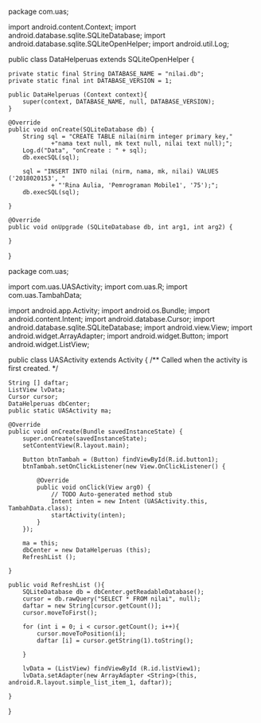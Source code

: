 package com.uas;

import android.content.Context;
import android.database.sqlite.SQLiteDatabase;
import android.database.sqlite.SQLiteOpenHelper;
import android.util.Log;

public class DataHelperuas extends SQLiteOpenHelper {
    
	private static final String DATABASE_NAME = "nilai.db";
	private static final int DATABASE_VERSION = 1;
	
	public DataHelperuas (Context context){
		super(context, DATABASE_NAME, null, DATABASE_VERSION);
	}
	
    @Override
    public void onCreate(SQLiteDatabase db) {
        String sql = "CREATE TABLE nilai(nirm integer primary key,"
        		+"nama text null, mk text null, nilai text null);";
        Log.d("Data", "onCreate : " + sql);
        db.execSQL(sql);
        
        sql = "INSERT INTO nilai (nirm, nama, mk, nilai) VALUES ('2018020153', "
        		+ "'Rina Aulia, 'Pemrograman Mobile1', '75');";
        db.execSQL(sql);

    }
    
    @Override
    public void onUpgrade (SQLiteDatabase db, int arg1, int arg2) {
    	
    }
    
}


package com.uas;

import com.uas.UASActivity;
import com.uas.R;
import com.uas.TambahData;

import android.app.Activity;
import android.os.Bundle;
import android.content.Intent;
import android.database.Cursor;
import android.database.sqlite.SQLiteDatabase;
import android.view.View;
import android.widget.ArrayAdapter;
import android.widget.Button;
import android.widget.ListView;

public class UASActivity extends Activity {
    /** Called when the activity is first created. */
	
	String [] daftar;
	ListView lvData;
	Cursor cursor;
	DataHelperuas dbCenter;
	public static UASActivity ma;
	
    @Override
    public void onCreate(Bundle savedInstanceState) {
        super.onCreate(savedInstanceState);
        setContentView(R.layout.main);
        
        Button btnTambah = (Button) findViewById(R.id.button1);
        btnTambah.setOnClickListener(new View.OnClickListener() {
			
			@Override
			public void onClick(View arg0) {
				// TODO Auto-generated method stub
				Intent inten = new Intent (UASActivity.this, TambahData.class);
				startActivity(inten);
			}
		});
         
        ma = this;      
        dbCenter = new DataHelperuas (this);
        RefreshList ();
        
    }
    
    public void RefreshList (){
    	SQLiteDatabase db = dbCenter.getReadableDatabase();
    	cursor = db.rawQuery("SELECT * FROM nilai", null);
    	daftar = new String[cursor.getCount()];
    	cursor.moveToFirst();
    	
    	for (int i = 0; i < cursor.getCount(); i++){
    		cursor.moveToPosition(i);
    		daftar [i] = cursor.getString(1).toString();
    	
    	}
    	
    	lvData = (ListView) findViewById (R.id.listView1);
    	lvData.setAdapter(new ArrayAdapter <String>(this, android.R.layout.simple_list_item_1, daftar));
    	
    }
}
